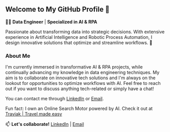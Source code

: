 ## Welcome to My GitHub Profile 👋

👨‍💻 **Data Engineer** | **Specialized in AI & RPA**

Passionate about transforming data into strategic decisions. With extensive experience in Artificial Intelligence and Robotic Process Automation, I design innovative solutions that optimize and streamline workflows. 🚀

### About Me

I'm currently immersed in transformative AI & RPA projects, while continually advancing my knowledge in data engineering techniques. My aim is to collaborate on innovative tech solutions and I'm always on the lookout for opportunities to optimize workflows with AI. Feel free to reach out if you want to discuss anything tech-related or simply have a chat!

You can contact me through [LinkedIn](https://www.linkedin.com/in/kenneth-díaz-gonzález/) or [Email](mailto:kenneth.diaz@traviak.com).

Fun fact: I own an Online Search Motor powered by AI. Check it out at [Traviak | Travel made easy](https://traviak.com)

📫 **Let's collaborate!**
[LinkedIn](https://www.linkedin.com/in/kenneth-díaz-gonzález/) | [Email](mailto:kenneth.diaz@traviak.com)
